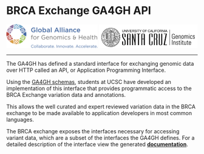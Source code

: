 # BRCA Exchange GA4GH API

<div style="display:inline-block;text-align:center">
    <a href="http://genomicsandhealth.org"><img src="ga4gh-logo-more.png" style="width:240px;"></a>
    <a href="https://genomics.soe.ucsc.edu"><img src="ucsc_logo.png" style="width:260px;"></a>
</div>

---

The GA4GH has defined a standard interface for exchanging genomic data over HTTP called an API, or Application Programming Interface.

Using the <a href="http://github.com/ga4gh/schemas">GA4GH schemas</a>, students at UCSC have developed an implementation of this interface that provides programmatic access to the BRCA Exchange variation data and annotations. 

This allows the well curated and expert reviewed variation data in the BRCA exchange to be made available to application developers in most common languages.

The BRCA exchange exposes the interfaces necessary for accessing variant data, which are a subset of the interfaces the GA4GH defines. For a detailed description of the interface view the generated <a href="/backend/static/brca_exchange_ga4gh_api.html"><b>documentation</b></a>.